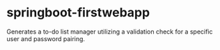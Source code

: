 # springboot-firstwebapp
Generates a to-do list manager utilizing a validation check for a specific user and password pairing.

